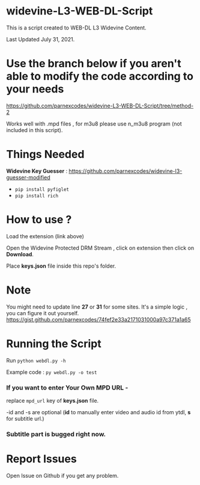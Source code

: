# widevine-L3-WEB-DL-Script
This is a script created to WEB-DL L3 Widevine Content.

Last Updated July 31, 2021.

# Use the branch below if you aren't able to modify the code according to your needs

<https://github.com/parnexcodes/widevine-L3-WEB-DL-Script/tree/method-2>

Works well with .mpd files , for m3u8 please use n_m3u8 program (not included in this script).

# Things Needed

**Widevine Key Guesser** : <https://github.com/parnexcodes/widevine-l3-guesser-modified>

- `pip install pyfiglet`
- `pip install rich`

# How to use ?

Load the extension (link above)

Open the Widevine Protected DRM Stream , click on extension then click on **Download**.

Place **keys.json** file inside this repo's folder.

# Note

You might need to update line **27** or **31** for some sites.
It's a simple logic , you can figure it out yourself. <https://gist.github.com/parnexcodes/74fef2e33a2171031000a97c371a1a65>

# Running the Script

Run `python webdl.py -h`

Example code : `py webdl.py -o test`

### If you want to enter Your Own MPD URL -
replace `mpd_url` key of **keys.json** file.

-id and -s are optional (**id** to manually enter video and audio id from ytdl, **s** for subtitle url.)

### Subtitle part is bugged right now.

# Report Issues

Open Issue on Github if you get any problem.
